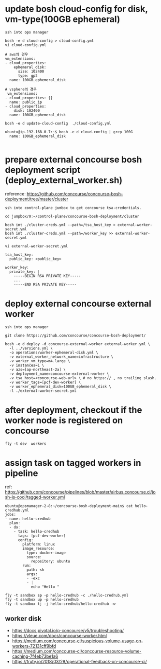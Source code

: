 # update bosh cloud-config for disk, vm-type(100GB ephemeral)

```
ssh into ops manager

bosh -e d cloud-config > cloud-config.yml
vi cloud-config.yml

# aws의 경우
vm_extensions:
- cloud_properties:
    ephemeral_disk:
      size: 102400
      type: gp2
  name: 100GB_ephemeral_disk
  
# vsphere의 경우
 vm_extensions:
- cloud_properties: {}
  name: public_ip
- cloud_properties:
    disk: 102400
  name: 100GB_ephemeral_disk  
  
bosh -e d update-cloud-config  ./cloud-config.yml

ubuntu@ip-192-168-0-7:~$ bosh -e d cloud-config | grep 100G
  name: 100GB_ephemeral_disk
  
 ```

  
 
# prepare external concourse bosh deployment script (deploy_external_worker.sh)
reference: https://github.com/concourse/concourse-bosh-deployment/tree/master/cluster

```
ssh into control-plane jumbox to get concourse tsa-credentials.

cd jumpbox/0:~/control-plane/concourse-bosh-deployment/cluster

bosh int ./cluster-creds.yml --path=/tsa_host_key > external-worker-secret.yml
bosh int ./cluster-creds.yml --path=/worker_key >> external-worker-secret.yml
```
```
vi external-worker-secret.yml 

tsa_host_key:
  public_key: <public_key>

worker_key:
  private_key: |
    -----BEGIN RSA PRIVATE KEY-----
    ...
    -----END RSA PRIVATE KEY-----
```

# deploy external concourse external worker

```
ssh into ops manager

git clone https://github.com/concourse/concourse-bosh-deployment/

bosh -e d deploy -d concourse-external-worker external-worker.yml \
  -l ../versions.yml \
  -o operations/worker-ephemeral-disk.yml \
  -v external_worker_network_name=infrastructure \
  -v worker_vm_type=m4.large \
  -v instances=1 \
  -v azs=[ap-northeast-2a] \
  -v deployment_name=concourse-external-worker \
  -v tsa_host=<concourse-web-url> \ # no https:// , no trailing slash.
  -v worker_tags=[pcf-dev-worker] \
  -v worker_ephemeral_disk=100GB_ephemeral_disk \
  -l ./external-worker-secret.yml
```

# after deployment, checkout if the worker node is registered on concourse
```
fly -t dev  workers
```


# assign task on tagged workers in pipeline
ref: https://github.com/concourse/pipelines/blob/master/airbus.concourse.ci/josh-is-cool/tagged-worker.yml
```
ubuntu@opsmanager-2-8:~/concourse-bosh-deployment-main$ cat hello-credhub.yml
jobs:
- name: hello-credhub
  plan:
  - do:
    - task: hello-credhub
      tags: [pcf-dev-worker]
      config:
        platform: linux
        image_resource:
          type: docker-image
          source:
            repository: ubuntu
        run:
          path: sh
          args:
          - -exc
          - |
            echo "Hello "
   ```
   ```
fly -t sandbox sp -p hello-credhub -c ./hello-credhub.yml
fly -t sandbox up -p hello-credhub
fly -t sandbox tj -j hello-credhub/hello-credhub -w
```


## worker disk
- https://docs.pivotal.io/p-concourse/v5/troubleshooting/
- https://vleue.com/docs/concourse-worker.html
- https://medium.com/concourse-ci/suspicious-volume-usage-on-workers-72131cff9bfd
- https://medium.com/concourse-ci/concourse-resource-volume-caching-7f4eb73be1a6
- https://fruty.io/2018/03/28/operational-feedback-on-concourse-ci/
